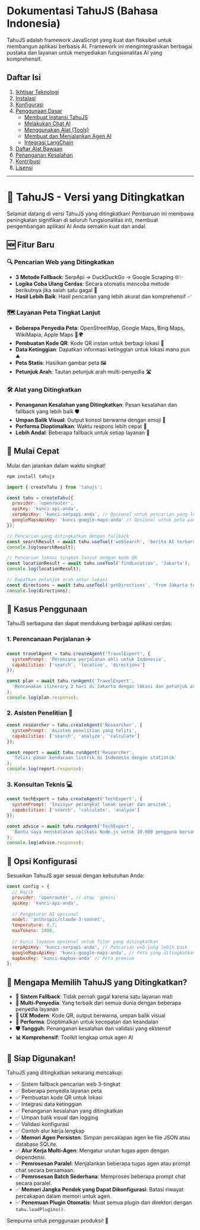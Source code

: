 # Dokumentasi TahuJS (Bahasa Indonesia)

TahuJS adalah framework JavaScript yang kuat dan fleksibel untuk membangun aplikasi berbasis AI. Framework ini mengintegrasikan berbagai pustaka dan layanan untuk menyediakan fungsionalitas AI yang komprehensif.

## Daftar Isi

1.  [Ikhtisar Teknologi](#1-ikhtisar-teknologi)
2.  [Instalasi](#2-instalasi)
3.  [Konfigurasi](#3-konfigurasi)
4.  [Penggunaan Dasar](#4-penggunaan-dasar)
    *   [Membuat Instansi TahuJS](#membuat-instansi-tahujs)
    *   [Melakukan Chat AI](#melakukan-chat-ai)
    *   [Menggunakan Alat (Tools)](#menggunakan-alat-tools)
    *   [Membuat dan Menjalankan Agen AI](#membuat-dan-menjalankan-agen-ai)
    *   [Integrasi LangChain](#integrasi-langchain)
5.  [Daftar Alat Bawaan](#5-daftar-alat-bawaan)
6.  [Penanganan Kesalahan](#6-penanganan-kesalahan)
7.  [Kontribusi](#7-kontribusi)
8.  [Lisensi](#8-lisensi)

---

# 🥘 TahuJS - Versi yang Ditingkatkan

Selamat datang di versi TahuJS yang ditingkatkan! Pembaruan ini membawa peningkatan signifikan di seluruh fungsionalitas inti, membuat pengembangan aplikasi AI Anda semakin kuat dan andal.

## 🆕 Fitur Baru

### 🔍 Pencarian Web yang Ditingkatkan
- **3 Metode Fallback**: SerpApi → DuckDuckGo → Google Scraping 🌐✨
- **Logika Coba Ulang Cerdas**: Secara otomatis mencoba metode berikutnya jika salah satu gagal 🔄
- **Hasil Lebih Baik**: Hasil pencarian yang lebih akurat dan komprehensif ✅

### 🗺️ Layanan Peta Tingkat Lanjut
- **Beberapa Penyedia Peta**: OpenStreetMap, Google Maps, Bing Maps, WikiMapia, Apple Maps 📍🌍
- **Pembuatan Kode QR**: Kode QR instan untuk berbagi lokasi 📱
- **Data Ketinggian**: Dapatkan informasi ketinggian untuk lokasi mana pun ⛰️
- **Peta Statis**: Hasilkan gambar peta 🖼️
- **Petunjuk Arah**: Tautan petunjuk arah multi-penyedia 🛣️

### 🛠️ Alat yang Ditingkatkan
- **Penanganan Kesalahan yang Ditingkatkan**: Pesan kesalahan dan fallback yang lebih baik 🛡️
- **Umpan Balik Visual**: Output konsol berwarna dengan emoji 🎨
- **Performa Dioptimalkan**: Waktu respons lebih cepat 🚀
- **Lebih Andal**: Beberapa fallback untuk setiap layanan 💪

## 🚀 Mulai Cepat

Mulai dan jalankan dalam waktu singkat!

```bash
npm install tahujs
```

```javascript
import { createTahu } from 'tahujs';

const tahu = createTahu({
  provider: 'openrouter',
  apiKey: 'kunci-api-anda',
  serpApiKey: 'kunci-serpapi-anda', // Opsional untuk pencarian yang lebih baik
  googleMapsApiKey: 'kunci-google-maps-anda' // Opsional untuk peta yang ditingkatkan
});

// Pencarian yang ditingkatkan dengan fallback
const searchResult = await tahu.useTool('webSearch', 'berita AI terbaru');
console.log(searchResult);

// Pencarian lokasi tingkat lanjut dengan kode QR
const locationResult = await tahu.useTool('findLocation', 'Jakarta');
console.log(locationResult);

// Dapatkan petunjuk arah antar lokasi
const directions = await tahu.useTool('getDirections', 'from Jakarta to Bandung');
console.log(directions);
```

## 🎯 Kasus Penggunaan

TahuJS serbaguna dan dapat mendukung berbagai aplikasi cerdas:

### 1. Perencanaan Perjalanan ✈️
```javascript
const travelAgent = tahu.createAgent('TravelExpert', {
  systemPrompt: 'Perencana perjalanan ahli untuk Indonesia',
  capabilities: ['search', 'location', 'directions']
});

const plan = await tahu.runAgent('TravelExpert', 
  'Rencanakan itinerary 3 hari di Jakarta dengan lokasi dan petunjuk arah yang tepat'
);
console.log(plan.response);
```

### 2. Asisten Penelitian 🔬
```javascript
const researcher = tahu.createAgent('Researcher', {
  systemPrompt: 'Asisten penelitian yang teliti',
  capabilities: ['search', 'analyze', 'calculate']
});

const report = await tahu.runAgent('Researcher', 
  'Teliti pasar kendaraan listrik di Indonesia dengan statistik'
);
console.log(report.response);
```

### 3. Konsultan Teknis 💻
```javascript
const techExpert = tahu.createAgent('TechExpert', {
  systemPrompt: 'Insinyur perangkat lunak senior dan arsitek',
  capabilities: ['search', 'calculate', 'analyze']
});

const advice = await tahu.runAgent('TechExpert', 
  'Bantu saya menskalakan aplikasi Node.js untuk 10.000 pengguna bersamaan'
);
console.log(advice.response);
```

## 🔧 Opsi Konfigurasi

Sesuaikan TahuJS agar sesuai dengan kebutuhan Anda:

```javascript
const config = {
  // Wajib
  provider: 'openrouter', // atau 'gemini'
  apiKey: 'kunci-api-anda',
  
  // Pengaturan AI opsional
  model: 'anthropic/claude-3-sonnet',
  temperature: 0.7,
  maxTokens: 2000,
  
  // Kunci layanan opsional untuk fitur yang ditingkatkan
  serpApiKey: 'kunci-serpapi-anda', // Pencarian web yang lebih baik
  googleMapsApiKey: 'kunci-google-maps-anda', // Peta yang ditingkatkan
  mapboxKey: 'kunci-mapbox-anda' // Peta premium
};
```

## 🌟 Mengapa Memilih TahuJS yang Ditingkatkan?

- **🔄 Sistem Fallback**: Tidak pernah gagal karena satu layanan mati
- **🎯 Multi-Penyedia**: Yang terbaik dari semua dunia dengan beberapa penyedia layanan
- **📱 UX Modern**: Kode QR, output berwarna, umpan balik visual
- **🚀 Performa**: Dioptimalkan untuk kecepatan dan keandalan
- **🛡️ Tangguh**: Penanganan kesalahan dan validasi yang ekstensif
- **📊 Komprehensif**: Toolkit lengkap untuk agen AI

## 🎉 Siap Digunakan!

TahuJS yang ditingkatkan sekarang mencakup:
- ✅ Sistem fallback pencarian web 3-tingkat
- ✅ Beberapa penyedia layanan peta
- ✅ Pembuatan kode QR untuk lokasi
- ✅ Integrasi data ketinggian
- ✅ Penanganan kesalahan yang ditingkatkan
- ✅ Umpan balik visual dan logging
- ✅ Validasi konfigurasi
- ✅ Contoh alur kerja lengkap
- ✅ **Memori Agen Persisten**: Simpan percakapan agen ke file JSON atau database SQLite.
- ✅ **Alur Kerja Multi-Agen**: Mengatur urutan tugas agen dengan dependensi.
- ✅ **Pemrosesan Paralel**: Menjalankan beberapa tugas agen atau prompt chat secara bersamaan.
- ✅ **Pemrosesan Batch Sederhana**: Memproses beberapa prompt chat secara paralel.
- ✅ **Memori Jangka Pendek yang Dapat Dikonfigurasi**: Batasi riwayat percakapan dalam memori untuk agen.
- ✅ **Penemuan Plugin Otomatis**: Muat semua plugin dari direktori dengan `tahu.loadPlugins()`.

Sempurna untuk penggunaan produksi! 🚀